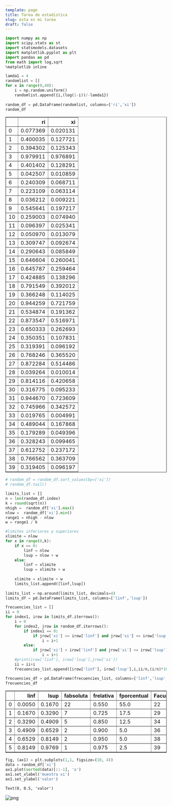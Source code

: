```yaml
---
template: page
title: Tarea de estadistica
slug: esta es mi tarea
draft: false
---
```

```python
import numpy as np
import scipy.stats as st
import statsmodels.datasets
import matplotlib.pyplot as plt
import pandas as pd
from math import log,sqrt
%matplotlib inline

lamda1 = 4
randomlist = []
for x in range(0,40):
    i = np.random.uniform()
    randomlist.append({i,(log(1-i))/-lamda1})
        
random_df = pd.DataFrame(randomlist, columns=['ri','xi']) 
random_df
```




<div>
<style scoped>
    .dataframe tbody tr th:only-of-type {
        vertical-align: middle;
    }

    .dataframe tbody tr th {
        vertical-align: top;
    }

    .dataframe thead th {
        text-align: right;
    }
</style>
<table border="1" class="dataframe">
  <thead>
    <tr style="text-align: right;">
      <th></th>
      <th>ri</th>
      <th>xi</th>
    </tr>
  </thead>
  <tbody>
    <tr>
      <td>0</td>
      <td>0.077369</td>
      <td>0.020131</td>
    </tr>
    <tr>
      <td>1</td>
      <td>0.400035</td>
      <td>0.127721</td>
    </tr>
    <tr>
      <td>2</td>
      <td>0.394302</td>
      <td>0.125343</td>
    </tr>
    <tr>
      <td>3</td>
      <td>0.979911</td>
      <td>0.976891</td>
    </tr>
    <tr>
      <td>4</td>
      <td>0.401402</td>
      <td>0.128291</td>
    </tr>
    <tr>
      <td>5</td>
      <td>0.042507</td>
      <td>0.010859</td>
    </tr>
    <tr>
      <td>6</td>
      <td>0.240309</td>
      <td>0.068711</td>
    </tr>
    <tr>
      <td>7</td>
      <td>0.223109</td>
      <td>0.063114</td>
    </tr>
    <tr>
      <td>8</td>
      <td>0.036212</td>
      <td>0.009221</td>
    </tr>
    <tr>
      <td>9</td>
      <td>0.545641</td>
      <td>0.197217</td>
    </tr>
    <tr>
      <td>10</td>
      <td>0.259003</td>
      <td>0.074940</td>
    </tr>
    <tr>
      <td>11</td>
      <td>0.096397</td>
      <td>0.025341</td>
    </tr>
    <tr>
      <td>12</td>
      <td>0.050970</td>
      <td>0.013079</td>
    </tr>
    <tr>
      <td>13</td>
      <td>0.309747</td>
      <td>0.092674</td>
    </tr>
    <tr>
      <td>14</td>
      <td>0.290643</td>
      <td>0.085849</td>
    </tr>
    <tr>
      <td>15</td>
      <td>0.646604</td>
      <td>0.260041</td>
    </tr>
    <tr>
      <td>16</td>
      <td>0.645787</td>
      <td>0.259464</td>
    </tr>
    <tr>
      <td>17</td>
      <td>0.424885</td>
      <td>0.138296</td>
    </tr>
    <tr>
      <td>18</td>
      <td>0.791549</td>
      <td>0.392012</td>
    </tr>
    <tr>
      <td>19</td>
      <td>0.366248</td>
      <td>0.114025</td>
    </tr>
    <tr>
      <td>20</td>
      <td>0.944259</td>
      <td>0.721759</td>
    </tr>
    <tr>
      <td>21</td>
      <td>0.534874</td>
      <td>0.191362</td>
    </tr>
    <tr>
      <td>22</td>
      <td>0.873547</td>
      <td>0.516971</td>
    </tr>
    <tr>
      <td>23</td>
      <td>0.650333</td>
      <td>0.262693</td>
    </tr>
    <tr>
      <td>24</td>
      <td>0.350351</td>
      <td>0.107831</td>
    </tr>
    <tr>
      <td>25</td>
      <td>0.319391</td>
      <td>0.096192</td>
    </tr>
    <tr>
      <td>26</td>
      <td>0.768246</td>
      <td>0.365520</td>
    </tr>
    <tr>
      <td>27</td>
      <td>0.872284</td>
      <td>0.514486</td>
    </tr>
    <tr>
      <td>28</td>
      <td>0.039264</td>
      <td>0.010014</td>
    </tr>
    <tr>
      <td>29</td>
      <td>0.814116</td>
      <td>0.420658</td>
    </tr>
    <tr>
      <td>30</td>
      <td>0.316775</td>
      <td>0.095233</td>
    </tr>
    <tr>
      <td>31</td>
      <td>0.944670</td>
      <td>0.723609</td>
    </tr>
    <tr>
      <td>32</td>
      <td>0.745966</td>
      <td>0.342572</td>
    </tr>
    <tr>
      <td>33</td>
      <td>0.019765</td>
      <td>0.004991</td>
    </tr>
    <tr>
      <td>34</td>
      <td>0.489044</td>
      <td>0.167868</td>
    </tr>
    <tr>
      <td>35</td>
      <td>0.179289</td>
      <td>0.049396</td>
    </tr>
    <tr>
      <td>36</td>
      <td>0.328243</td>
      <td>0.099465</td>
    </tr>
    <tr>
      <td>37</td>
      <td>0.612752</td>
      <td>0.237172</td>
    </tr>
    <tr>
      <td>38</td>
      <td>0.766562</td>
      <td>0.363709</td>
    </tr>
    <tr>
      <td>39</td>
      <td>0.319405</td>
      <td>0.096197</td>
    </tr>
  </tbody>
</table>
</div>




```python
# random_df = random_df.sort_values(by=['xi'])
# random_df.tail()
```


```python
limits_list = []
n = len(random_df.index)
k = round(sqrt(n))
nhigh =  random_df['xi'].max()
nlow =  random_df['xi'].min()
range1 = nhigh - nlow
w = range1 / k

#limites inferiores y superiores
xlimite = nlow
for x in range(0,k):
    if x == 0:
        linf = nlow
        lsup = nlow + w
    else:
        linf = xlimite
        lsup = xlimite + w
    
    xlimite = xlimite + w
    limits_list.append([linf,lsup])
    
limits_list = np.around(limits_list, decimals=4)
limits_df = pd.DataFrame(limits_list, columns=['linf','lsup']) 
```


```python
frecuencies_list = []
ii = 0
for index1, irow in limits_df.iterrows():
    i = 0
    for index2, jrow in random_df.iterrows():
        if index1 == 0:
            if jrow['xi'] >= irow['linf'] and jrow['xi'] <= irow['lsup'] :
                i = i+1
        else:
            if jrow['xi'] > irow['linf'] and jrow['xi'] <= irow['lsup'] :
                i = i+1      
    #print(irow['linf'], irow['lsup'],jrow['xi'])
    ii = ii+i
    frecuencies_list.append([irow['linf'], irow['lsup'],i,ii/n,(i/n)*100,ii,(ii/n)*100])

frecuencies_df = pd.DataFrame(frecuencies_list, columns=['linf','lsup','fabsoluta','frelativa','fporcentual','Facumulada','Facmporcentual'])
frecuencies_df
```




<div>
<style scoped>
    .dataframe tbody tr th:only-of-type {
        vertical-align: middle;
    }

    .dataframe tbody tr th {
        vertical-align: top;
    }

    .dataframe thead th {
        text-align: right;
    }
</style>
<table border="1" class="dataframe">
  <thead>
    <tr style="text-align: right;">
      <th></th>
      <th>linf</th>
      <th>lsup</th>
      <th>fabsoluta</th>
      <th>frelativa</th>
      <th>fporcentual</th>
      <th>Facumulada</th>
      <th>Facmporcentual</th>
    </tr>
  </thead>
  <tbody>
    <tr>
      <td>0</td>
      <td>0.0050</td>
      <td>0.1670</td>
      <td>22</td>
      <td>0.550</td>
      <td>55.0</td>
      <td>22</td>
      <td>55.0</td>
    </tr>
    <tr>
      <td>1</td>
      <td>0.1670</td>
      <td>0.3290</td>
      <td>7</td>
      <td>0.725</td>
      <td>17.5</td>
      <td>29</td>
      <td>72.5</td>
    </tr>
    <tr>
      <td>2</td>
      <td>0.3290</td>
      <td>0.4909</td>
      <td>5</td>
      <td>0.850</td>
      <td>12.5</td>
      <td>34</td>
      <td>85.0</td>
    </tr>
    <tr>
      <td>3</td>
      <td>0.4909</td>
      <td>0.6529</td>
      <td>2</td>
      <td>0.900</td>
      <td>5.0</td>
      <td>36</td>
      <td>90.0</td>
    </tr>
    <tr>
      <td>4</td>
      <td>0.6529</td>
      <td>0.8149</td>
      <td>2</td>
      <td>0.950</td>
      <td>5.0</td>
      <td>38</td>
      <td>95.0</td>
    </tr>
    <tr>
      <td>5</td>
      <td>0.8149</td>
      <td>0.9769</td>
      <td>1</td>
      <td>0.975</td>
      <td>2.5</td>
      <td>39</td>
      <td>97.5</td>
    </tr>
  </tbody>
</table>
</div>




```python
fig, (ax1) = plt.subplots(1,1, figsize=(10, 4))
data = random_df['xi']
ax1.plot(sorted(data)[::-1], 'o')
ax1.set_xlabel('muestra xi')
ax1.set_ylabel('valor')
```




    Text(0, 0.5, 'valor')




![png](output_4_1.png)

